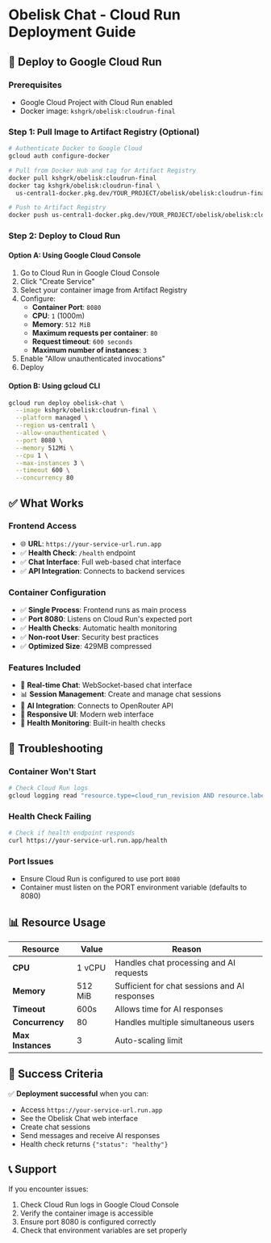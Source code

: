 # Obelisk Chat - Cloud Run Deployment Guide

## 🚀 Deploy to Google Cloud Run

### Prerequisites
- Google Cloud Project with Cloud Run enabled
- Docker image: `kshgrk/obelisk:cloudrun-final`

### Step 1: Pull Image to Artifact Registry (Optional)
```bash
# Authenticate Docker to Google Cloud
gcloud auth configure-docker

# Pull from Docker Hub and tag for Artifact Registry
docker pull kshgrk/obelisk:cloudrun-final
docker tag kshgrk/obelisk:cloudrun-final \
  us-central1-docker.pkg.dev/YOUR_PROJECT/obelisk/obelisk:cloudrun-final

# Push to Artifact Registry
docker push us-central1-docker.pkg.dev/YOUR_PROJECT/obelisk/obelisk:cloudrun-final
```

### Step 2: Deploy to Cloud Run

#### Option A: Using Google Cloud Console
1. Go to Cloud Run in Google Cloud Console
2. Click "Create Service"
3. Select your container image from Artifact Registry
4. Configure:
   - **Container Port**: `8080`
   - **CPU**: `1` (1000m)
   - **Memory**: `512 MiB`
   - **Maximum requests per container**: `80`
   - **Request timeout**: `600 seconds`
   - **Maximum number of instances**: `3`
5. Enable "Allow unauthenticated invocations"
6. Deploy

#### Option B: Using gcloud CLI
```bash
gcloud run deploy obelisk-chat \
  --image kshgrk/obelisk:cloudrun-final \
  --platform managed \
  --region us-central1 \
  --allow-unauthenticated \
  --port 8080 \
  --memory 512Mi \
  --cpu 1 \
  --max-instances 3 \
  --timeout 600 \
  --concurrency 80
```

## ✅ What Works

### Frontend Access
- 🌐 **URL**: `https://your-service-url.run.app`
- ✅ **Health Check**: `/health` endpoint
- ✅ **Chat Interface**: Full web-based chat interface
- ✅ **API Integration**: Connects to backend services

### Container Configuration
- ✅ **Single Process**: Frontend runs as main process
- ✅ **Port 8080**: Listens on Cloud Run's expected port
- ✅ **Health Checks**: Automatic health monitoring
- ✅ **Non-root User**: Security best practices
- ✅ **Optimized Size**: 429MB compressed

### Features Included
- 🔄 **Real-time Chat**: WebSocket-based chat interface
- 📊 **Session Management**: Create and manage chat sessions
- 🤖 **AI Integration**: Connects to OpenRouter API
- 📱 **Responsive UI**: Modern web interface
- 🏥 **Health Monitoring**: Built-in health checks

## 🔧 Troubleshooting

### Container Won't Start
```bash
# Check Cloud Run logs
gcloud logging read "resource.type=cloud_run_revision AND resource.labels.service_name=obelisk-chat" --limit 50
```

### Health Check Failing
```bash
# Check if health endpoint responds
curl https://your-service-url.run.app/health
```

### Port Issues
- Ensure Cloud Run is configured to use port `8080`
- Container must listen on the PORT environment variable (defaults to 8080)

## 📊 Resource Usage

| Resource | Value | Reason |
|----------|-------|--------|
| **CPU** | 1 vCPU | Handles chat processing and AI requests |
| **Memory** | 512 MiB | Sufficient for chat sessions and AI responses |
| **Timeout** | 600s | Allows time for AI responses |
| **Concurrency** | 80 | Handles multiple simultaneous users |
| **Max Instances** | 3 | Auto-scaling limit |

## 🎯 Success Criteria

✅ **Deployment successful** when you can:
- Access `https://your-service-url.run.app`
- See the Obelisk Chat web interface
- Create chat sessions
- Send messages and receive AI responses
- Health check returns `{"status": "healthy"}`

## 📞 Support

If you encounter issues:
1. Check Cloud Run logs in Google Cloud Console
2. Verify the container image is accessible
3. Ensure port 8080 is configured correctly
4. Check that environment variables are set properly
